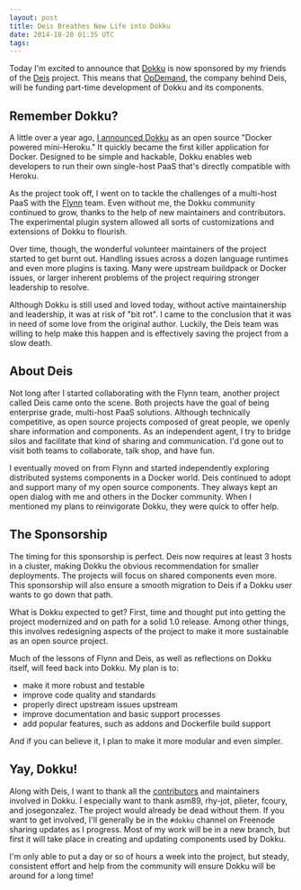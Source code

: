 ```yaml
---
layout: post
title: Deis Breathes New Life into Dokku
date: 2014-10-28 01:35 UTC
tags:
---
```


Today I'm excited to announce that [Dokku](https://github.com/progrium/dokku) is now sponsored by my friends of the [Deis](http://deis.io/) project. This means that [OpDemand](http://opdemand.com/), the company behind Deis, will be funding part-time development of Dokku and its components.

## Remember Dokku?

A little over a year ago, [I announced Dokku](http://progrium.com/blog/2013/06/19/dokku-the-smallest-paas-implementation-youve-ever-seen/) as an open source "Docker powered mini-Heroku." It quickly became the first killer application for Docker. Designed to be simple and hackable, Dokku enables web developers to run their own single-host PaaS that's directly compatible with Heroku.

As the project took off, I went on to tackle the challenges of a multi-host PaaS with the [Flynn](https://flynn.io/) team. Even without me, the Dokku community continued to grow, thanks to the help of new maintainers and contributors. The experimental plugin system allowed all sorts of customizations and extensions of Dokku to flourish.

Over time, though, the wonderful volunteer maintainers of the project started to get burnt out. Handling issues across a dozen language runtimes and even more plugins is taxing. Many were upstream buildpack or Docker issues, or larger inherent problems of the project requiring stronger leadership to resolve.

Although Dokku is still used and loved today, without active maintainership and leadership, it was at risk of "bit rot". I came to the conclusion that it was in need of some love from the original author. Luckily, the Deis team was willing to help make this happen and is effectively saving the project from a slow death.

## About Deis

Not long after I started collaborating with the Flynn team, another project called Deis came onto the scene. Both projects have the goal of being enterprise grade, multi-host PaaS solutions. Although technically competitive, as open source projects composed of great people, we openly share information and components. As an independent agent, I try to bridge silos and facilitate that kind of sharing and communication. I'd gone out to visit both teams to collaborate, talk shop, and have fun.

I eventually moved on from Flynn and started independently exploring distributed systems components in a Docker world. Deis continued to adopt and support many of my open source components. They always kept an open dialog with me and others in the Docker community. When I mentioned my plans to reinvigorate Dokku, they were quick to offer help.

## The Sponsorship

The timing for this sponsorship is perfect. Deis now requires at least 3 hosts in a cluster, making Dokku the obvious recommendation for smaller deployments. The projects will focus on shared components even more. This sponsorship will also ensure a smooth migration to Deis if a Dokku user wants to go down that path.

What is Dokku expected to get? First, time and thought put into getting the project modernized and on path for a solid 1.0 release. Among other things, this involves redesigning aspects of the project to make it more sustainable as an open source project.

Much of the lessons of Flynn and Deis, as well as reflections on Dokku itself, will feed back into Dokku. My plan is to: 

 * make it more robust and testable 
 * improve code quality and standards 
 * properly direct upstream issues upstream 
 * improve documentation and basic support processes
 * add popular features, such as addons and Dockerfile build support

And if you can believe it, I plan to make it more modular and even simpler.

## Yay, Dokku!

Along with Deis, I want to thank all the [contributors](https://github.com/progrium/dokku/graphs/contributors) and maintainers involved in Dokku. I especially want to thank asm89, rhy-jot, plieter, fcoury, and josegonzalez. The project would already be dead without them. If you want to get involved, I'll generally be in the `#dokku` channel on Freenode sharing updates as I progress. Most of my work will be in a new branch, but first it will take place in creating and updating components used by Dokku.

I'm only able to put a day or so of hours a week into the project, but steady, consistent effort and help from the community will ensure Dokku will be around for a long time!

